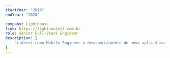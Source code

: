```yaml
---
startYear: "2016"
endYear: "2020"

company: Lighthouse
link: https://lighthouseit.com.br
role: Senior Full-Stack Engineer
description: [
    "Liderei como Mobile Engineer o desenvolvimento do novo aplicativo móvel de e-commerce da <a href='https://panvel.com' target='_blank'>Panvel</a>, que é um dos maiores e-commerces do Brasil.",
]
---
```

